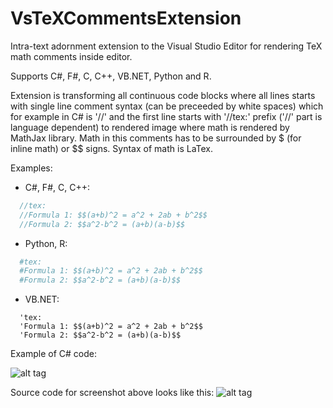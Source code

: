 # VsTeXCommentsExtension

Intra-text adornment extension to the Visual Studio Editor for rendering TeX math comments inside editor.

Supports C#, F#, C, C++, VB.NET, Python and R.

Extension is transforming all continuous code blocks where all lines starts with single line comment syntax (can be preceeded by white spaces) which for example in C# is '//' and the first line starts with '//tex:' prefix ('//' part is language dependent) to rendered image where math is rendered by MathJax library. Math in this comments has to be surrounded by $ (for inline math) or $$ signs. Syntax of math is LaTex.

Examples:
- C#, F#, C, C++:
```C#
  //tex:
  //Formula 1: $$(a+b)^2 = a^2 + 2ab + b^2$$
  //Formula 2: $$a^2-b^2 = (a+b)(a-b)$$
```
- Python, R:
```Python
  #tex:
  #Formula 1: $$(a+b)^2 = a^2 + 2ab + b^2$$
  #Formula 2: $$a^2-b^2 = (a+b)(a-b)$$
```
- VB.NET:
```VB
  'tex:
  'Formula 1: $$(a+b)^2 = a^2 + 2ab + b^2$$
  'Formula 2: $$a^2-b^2 = (a+b)(a-b)$$
```

Example of C# code:

![alt tag](https://github.com/kindermannhubert/VsTeXCommentsExtension/blob/master/Screenshot1.png)

Source code for screenshot above looks like this:
![alt tag](https://github.com/kindermannhubert/VsTeXCommentsExtension/blob/master/Screenshot2.png)
